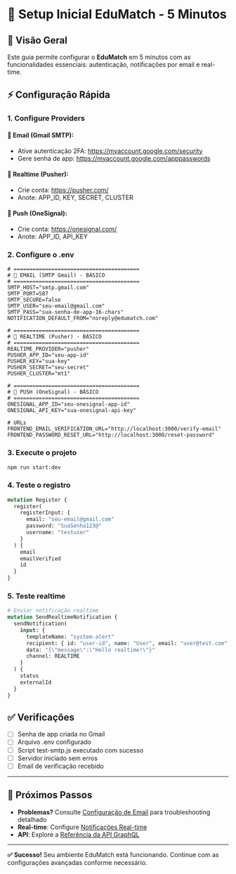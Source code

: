# 🚀 Setup Inicial EduMatch - 5 Minutos

## 🎯 Visão Geral

Este guia permite configurar o **EduMatch** em 5 minutos com as funcionalidades essenciais: autenticação, notificações por email e real-time.

## ⚡ Configuração Rápida

### 1. **Configure Providers**

#### 📧 Email (Gmail SMTP):

- Ative autenticação 2FA: https://myaccount.google.com/security
- Gere senha de app: https://myaccount.google.com/apppasswords

#### 📱 Realtime (Pusher):

- Crie conta: https://pusher.com/
- Anote: APP_ID, KEY, SECRET, CLUSTER

#### 📲 Push (OneSignal):

- Crie conta: https://onesignal.com/
- Anote: APP_ID, API_KEY

### 2. **Configure o .env**

```env
# ========================================
# 📧 EMAIL (SMTP Gmail) - BÁSICO
# ========================================
SMTP_HOST="smtp.gmail.com"
SMTP_PORT=587
SMTP_SECURE=false
SMTP_USER="seu-email@gmail.com"
SMTP_PASS="sua-senha-de-app-16-chars"
NOTIFICATION_DEFAULT_FROM="noreply@edumatch.com"

# ========================================
# 🚀 REALTIME (Pusher) - BÁSICO
# ========================================
REALTIME_PROVIDER="pusher"
PUSHER_APP_ID="seu-app-id"
PUSHER_KEY="sua-key"
PUSHER_SECRET="seu-secret"
PUSHER_CLUSTER="mt1"

# ========================================
# 📱 PUSH (OneSignal) - BÁSICO
# ========================================
ONESIGNAL_APP_ID="seu-onesignal-app-id"
ONESIGNAL_API_KEY="sua-onesignal-api-key"

# URLs
FRONTEND_EMAIL_VERIFICATION_URL="http://localhost:3000/verify-email"
FRONTEND_PASSWORD_RESET_URL="http://localhost:3000/reset-password"
```

### 3. **Execute o projeto**

```bash
npm run start:dev
```

### 4. **Teste o registro**

```graphql
mutation Register {
  register(
    registerInput: {
      email: "seu-email@gmail.com"
      password: "SuaSenha123@"
      username: "testuser"
    }
  ) {
    email
    emailVerified
    id
  }
}
```

### 5. **Teste realtime**

```graphql
# Enviar notificação realtime
mutation SendRealtimeNotification {
  sendNotification(
    input: {
      templateName: "system-alert"
      recipient: { id: "user-id", name: "User", email: "user@test.com" }
      data: "{\"message\":\"Hello realtime!\"}"
      channel: REALTIME
    }
  ) {
    status
    externalId
  }
}
```

## ✅ Verificações

- [ ] Senha de app criada no Gmail
- [ ] Arquivo .env configurado
- [ ] Script test-smtp.js executado com sucesso
- [ ] Servidor iniciado sem erros
- [ ] Email de verificação recebido

---

## 🚀 Próximos Passos

- **Problemas?** Consulte [Configuração de Email](./05-configuracao-email.md) para troubleshooting detalhado
- **Real-time**: Configure [Notificações Real-time](./06-notificacoes-realtime.md)
- **API**: Explore a [Referência da API GraphQL](./08-api-graphql-reference.md)

---

**✅ Sucesso!** Seu ambiente EduMatch está funcionando. Continue com as configurações avançadas conforme necessário.
